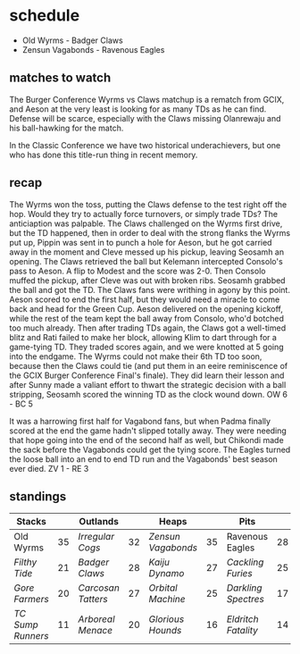 # schedule

* Old Wyrms - Badger Claws
* Zensun Vagabonds - Ravenous Eagles


## matches to watch

The Burger Conference Wyrms vs Claws matchup is a rematch from GCIX, and Aeson at the very least is looking for as many TDs as he can find. Defense will be scarce, especially with the Claws missing Olanrewaju and his ball-hawking for the match.

In the Classic Conference we have two historical underachievers, but one who has done this title-run thing in recent memory.

## recap

The Wyrms won the toss, putting the Claws defense to the test right off the hop. Would they try to actually force turnovers, or simply trade TDs? The anticiaption was palpable. The Claws challenged on the Wyrms first drive, but the TD happened, then in order to deal with the strong flanks the Wyrms put up, Pippin was sent in to punch a hole for Aeson, but he got carried away in the moment and Cleve messed up his pickup, leaving Seosamh an opening. The Claws retrieved the ball but Kelemann intercepted Consolo's pass to Aeson. A flip to Modest and the score was 2-0. Then Consolo muffed the pickup, after Cleve was out with broken ribs. Seosamh grabbed the ball and got the TD. The Claws fans were writhing in agony by this point. Aeson scored to end the first half, but they would need a miracle to come back and head for the Green Cup. Aeson delivered on the opening kickoff, while the rest of the team kept the ball away from Consolo, who'd botched too much already. Then after trading TDs again, the Claws got a well-timed blitz and Rati failed to make her block, allowing Klim to dart through for a game-tying TD. They traded scores again, and we were knotted at 5 going into the endgame. The Wyrms could not make their 6th TD too soon, because then the Claws could tie (and put them in an eeire reminiscence of the GCIX Burger Conference Final's finale). They did learn their lesson and after Sunny made a valiant effort to thwart the strategic decision with a ball stripping, Seosamh scored the winning TD as the clock wound down. OW 6 - BC 5

It was a harrowing first half for Vagabond fans, but when Padma finally scored at the end the game hadn't slipped totally away. They were needing that hope going into the end of the second half as well, but Chikondi made the sack before the Vagabonds could get the tying score. The Eagles turned the loose ball into an end to end TD run and the Vagabonds' best season ever died. ZV 1 - RE 3

## standings

| Stacks |  | Outlands |  | Heaps |  | Pits |  |
|-------|-----|--|--|------|------|--|--|
| Old Wyrms | 35 | *Irregular Cogs* | 32 | *Zensun Vagabonds* | 35 | Ravenous Eagles | 28 |
| *Filthy Tide* | 21 | *Badger Claws* | 28 | *Kaiju Dynamo* | 27 | *Cackling Furies* | 25 |
| *Gore Farmers* | 20 | *Carcosan Tatters* | 27 | *Orbital Machine* | 25 | *Darkling Spectres* | 17 |
| *TC Sump Runners* | 11 | *Arboreal Menace* | 20 |  *Glorious Hounds* | 16 | *Eldritch Fatality* | 14 |